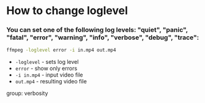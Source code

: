 # How to change loglevel

### You can set one of the following log levels: "quiet", "panic", "fatal", "error", "warning", "info", "verbose", "debug", "trace":

```bash
ffmpeg -loglevel error -i in.mp4 out.mp4
```

- `-loglevel` - sets log level
- `error` - show only errors
- `-i in.mp4` - input video file
- `out.mp4` - resulting video file

group: verbosity


